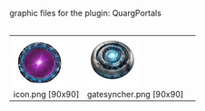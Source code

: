 graphic files for the plugin: QuargPortals<br>
<br>
<table>
	<tr valign="bottom">
		<td><a href="https://github.com/geojak/YouKnowWho-s-ES-Plugins/blob/main/myplugins/QuargPortals/icon.png"><img src="https://raw.githubusercontent.com/geojak/YouKnowWho-s-ES-Plugins/refs/heads/main/myplugins/QuargPortals/icon.png" width="90" height="90"></a><br>
		icon.png [90x90]</td>
		<td><a href="https://github.com/geojak/YouKnowWho-s-ES-Plugins/blob/main/myplugins/QuargPortals/images/outfit/gatesyncher.png"><img src="https://raw.githubusercontent.com/geojak/YouKnowWho-s-ES-Plugins/refs/heads/main/myplugins/QuargPortals/images/outfit/gatesyncher.png" width="90" height="90"></a><br>
		gatesyncher.png [90x90]</td>
		<td></td>
	</tr>
</table>

